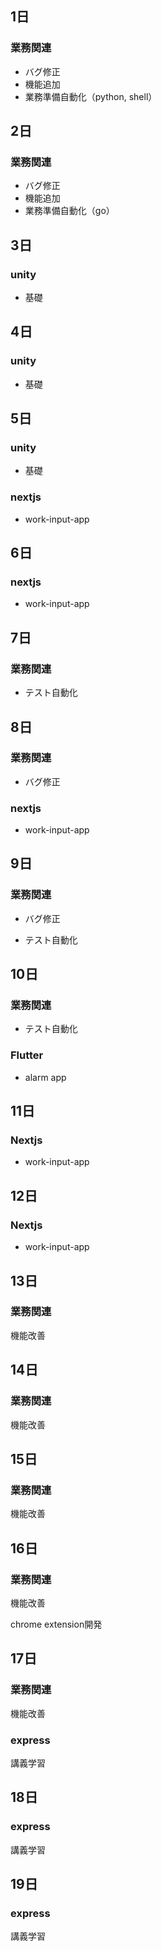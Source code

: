 ## 1日

### 業務関連

- バグ修正
- 機能追加
- 業務準備自動化（python, shell）

## 2日

### 業務関連

- バグ修正
- 機能追加
- 業務準備自動化（go）

## 3日

### unity

- 基礎

## 4日

### unity

- 基礎

## 5日

### unity

- 基礎

### nextjs

- work-input-app

## 6日

### nextjs

- work-input-app

## 7日

### 業務関連

- テスト自動化

## 8日

### 業務関連

- バグ修正

### nextjs

- work-input-app

## 9日

### 業務関連

- バグ修正

- テスト自動化

## 10日

### 業務関連

- テスト自動化

### Flutter

- alarm app

## 11日

### Nextjs

- work-input-app

## 12日

### Nextjs

- work-input-app

## 13日

### 業務関連

機能改善

## 14日

### 業務関連

機能改善

## 15日

### 業務関連

機能改善

## 16日

### 業務関連

機能改善

chrome extension開発

## 17日

### 業務関連

機能改善

### express

講義学習

## 18日

### express

講義学習

## 19日

### express

講義学習

